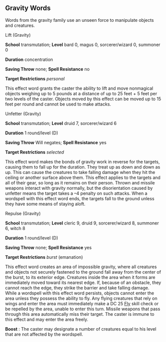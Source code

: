 ## Gravity Words

Words from the gravity family use an unseen force to manipulate objects and creatures.

Lift (Gravity)

**School** transmutation; **Level** bard 0, magus 0, sorcerer/wizard 0, summoner 0

**Duration** concentration

**Saving Throw** none; **Spell Resistance** no

**Target Restrictions** _personal_

This effect word grants the caster the ability to lift and move nonmagical objects weighing up to 5 pounds at a distance of up to 25 feet + 5 feet per two levels of the caster. Objects moved by this effect can be moved up to 15 feet per round and cannot be used to make attacks.

Unfetter (Gravity)

**School** transmutation; **Level** druid 7, sorcerer/wizard 6

**Duration** 1 round/level (D)

**Saving Throw** Will negates; **Spell Resistance** yes

**Target Restrictions** _selected_

This effect word makes the bonds of gravity work in reverse for the targets, causing them to fall up for the duration. They treat up as down and down as up. This can cause the creatures to take falling damage when they hit the ceiling or another surface above them. This effect applies to the targets and all of their gear, so long as it remains on their person. Thrown and missile weapons interact with gravity normally, but the disorientation caused by unfetter means the target takes a –4 penalty on such attacks. When a wordspell with this effect word ends, the targets fall to the ground unless they have some means of staying aloft.

Repulse (Gravity)

**School** transmutation; **Level** cleric 9, druid 9, sorcerer/wizard 8, summoner 6, witch 8

**Duration** 1 round/level (D)

**Saving Throw** none; **Spell Resistance** yes

**Target Restrictions** _burst_ (emanation)

This effect word creates an area of impossible gravity, where all creatures and objects not securely fastened to the ground fall away from the center of the burst, to its exterior edge. Creatures inside the area when it forms are immediately moved toward its nearest edge. If, because of an obstacle, they cannot reach the edge, they strike the barrier and take falling damage. While a wordspell with this effect word persists, objects cannot enter the area unless they possess the ability to fly. Any flying creatures that rely on wings and enter the area must immediately make a DC 25 [Fly](/pathfinderRPG/prd/skills/fly.html#_fly) skill check or be repelled by the area, unable to enter this turn. Missile weapons that pass through this area automatically miss their target. The caster is immune to this effect and may enter the area freely.

**Boost** : The caster may designate a number of creatures equal to his level that are not affected by the wordspell.

